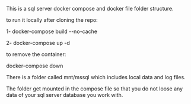 This is a sql server docker compose and docker file folder structure.

to run it locally after cloning the repo:

1- docker-compose build --no-cache

2- docker-compose up -d


to remove the container:

docker-compose down

There is a folder called mnt/mssql which includes local data and log files.

The folder get mounted in the compose file so that you do not loose any data of your sql server database you work with.
